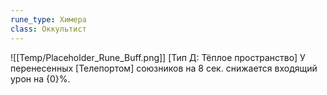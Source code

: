 ```yaml
---
rune_type: Химера
class: Оккультист
---
```

![[Temp/Placeholder_Rune_Buff.png]]
[Тип Д: Тёплое пространство] У перенесенных [Телепортом] союзников на 8 сек. снижается входящий урон на {0}%.
